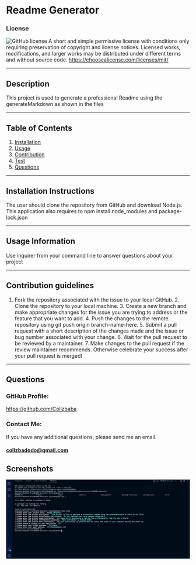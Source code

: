 # Readme Generator
  ### License
  ![GitHub license](https://img.shields.io/badge/license-MIT-blue.svg)
  A short and simple permissive license with conditions only requiring preservation of copyright and license notices. Licensed works, modifications, and larger works may be distributed under different terms and without source code.
  https://choosealicense.com/licenses/mit/
  ***
  
  ## Description
  This project is used to generate a professional Readme using the generateMarkdown as shown in the files
  ***
  
  ## Table of Contents
  1. [Installation](#installation)
  2. [Usage](#usage)
  3. [Contribution](#contribution)
  4. [Test](#test)
  5. [Questions](#questions)
  ***
  
  <a name="installation"></a>
  ## Installation Instructions
  
  The user should clone the repository from GitHub and download Node.js. This application also requires to npm install node_modules and package-lock.json
  ***
  
  <a name="usage"></a>
  ## Usage Information
  
  Use inquirer from your command line to answer questions about your project
  ***
  
  <a name="contribution"></a>
  ## Contribution guidelines
  1. Fork the repository associated with the issue to your local GitHub. 2. Clone the repository to your local machine. 3. Create a new branch and make appropriate changes for the issue you are trying to address or the feature that you want to add. 4. Push the changes to the remote repository using git push origin branch-name-here. 5. Submit a pull request with a short description of the changes made and the issue or bug number associated with your change. 6. Wait for the pull request to be reviewed by a maintainer. 7. Make changes to the pull request if the review maintainer recommends. Otherwise celebrate your success after your pull request is merged!
  ***
  
  <a name="questions"></a>
  ## Questions
  
  ### GitHub Profile:
  https://github.com/Collzbaba
  
  ### Contact Me:
  If you have any additional questions, please send me an email.
  #### collzbadodo@gmail.com 

  ## Screenshots
  ![Screenshots](./images/readme-generator-screenshot.png)
  
  